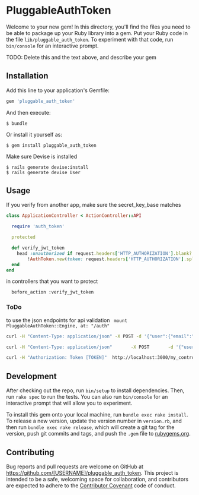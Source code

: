 # PluggableAuthToken

Welcome to your new gem! In this directory, you'll find the files you need to be able to package up your Ruby library into a gem. Put your Ruby code in the file `lib/pluggable_auth_token`. To experiment with that code, run `bin/console` for an interactive prompt.

TODO: Delete this and the text above, and describe your gem

## Installation

Add this line to your application's Gemfile:

```ruby
gem 'pluggable_auth_token'
```

And then execute:

    $ bundle

Or install it yourself as:

    $ gem install pluggable_auth_token

Make sure Devise is installed

    $ rails generate devise:install
    $ rails generate devise User

## Usage

If you verify from another app, make sure the secret_key_base matches

```ruby 
class ApplicationController < ActionController::API

  require 'auth_token'

  protected

  def verify_jwt_token
    head :unauthorized if request.headers['HTTP_AUTHORIZATION'].blank? ||
        !AuthToken.new(token: request.headers['HTTP_AUTHORIZATION'].split('Token ').last).valid?
  end
end
```
in controllers that you want to protect

`   before_action :verify_jwt_token
`

### ToDo
to use the json endpoints for api validation
`  mount PluggableAuthToken::Engine, at: "/auth"  `

```bash
curl -H "Content-Type: application/json" -X POST -d '{"user":{"email":"test@example.com","password":"12345678","password_confirm":"12345678"}}' http://localhost:3000/users/signup
```

```bash
curl -H "Content-Type: application/json"       -X POST       -d '{"user": {"email":"test@example.com","password":"12345678"}}'       http://localhost:3000/auth/users/sign_in

```


```bash
curl -H "Authorization: Token [TOKEN]"  http://localhost:3000/my_controller --HEAD
```


## Development

After checking out the repo, run `bin/setup` to install dependencies. Then, run `rake spec` to run the tests. You can also run `bin/console` for an interactive prompt that will allow you to experiment.

To install this gem onto your local machine, run `bundle exec rake install`. To release a new version, update the version number in `version.rb`, and then run `bundle exec rake release`, which will create a git tag for the version, push git commits and tags, and push the `.gem` file to [rubygems.org](https://rubygems.org).

## Contributing

Bug reports and pull requests are welcome on GitHub at https://github.com/[USERNAME]/pluggable_auth_token. This project is intended to be a safe, welcoming space for collaboration, and contributors are expected to adhere to the [Contributor Covenant](http://contributor-covenant.org) code of conduct.

